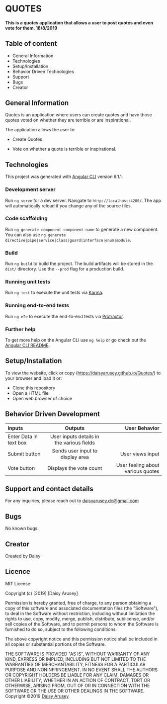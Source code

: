 # QUOTES
#### This is a quotes application that allows a user to post quotes and even vote for them. 18/8/2019

## Table of content
* General Information
* Technologies
* Setup/Installation
* Behavior Driven Technologies
* Support
* Bugs
* Creator

## General Information
Quotes is an application where users can create quotes and have those quotes voted on whether they are terrible or are inspirational.

The application allows the user to:

* Create Quotes.

* Vote on whether a quote is terrible or inspirational.

## Technologies
This project was generated with [Angular CLI](https://github.com/angular/angular-cli) version 6.1.1.

### Development server

Run `ng serve` for a dev server. Navigate to `http://localhost:4200/`. The app will automatically reload if you change any of the source files.

### Code scaffolding

Run `ng generate component component-name` to generate a new component. You can also use `ng generate directive|pipe|service|class|guard|interface|enum|module`.

### Build

Run `ng build` to build the project. The build artifacts will be stored in the `dist/` directory. Use the `--prod` flag for a production build.

### Running unit tests

Run `ng test` to execute the unit tests via [Karma](https://karma-runner.github.io).

### Running end-to-end tests

Run `ng e2e` to execute the end-to-end tests via [Protractor](http://www.protractortest.org/).

### Further help

To get more help on the Angular CLI use `ng help` or go check out the [Angular CLI README](https://github.com/angular/angular-cli/blob/master/README.md).

## Setup/Installation
To view the website, click or copy (https://daisyarusey.github.io/Quotes/) to your browser and load it or:
* Clone this repository
* Open a HTML file
* Open web browser of choice

## Behavior Driven Development
| Inputs  | Outputs  |  User Behavior |
|:---------|:----------:|----------------:|
|  Enter Data in text box |  User inputs details in the various fields  |
|  Submit button | Sends user input to display area  | User views input  |
|  Vote button |   Displays the vote count| User feeling about various quotes  |

## Support and contact details
For any inquiries, please reach out to daisyarusey.dc@gmail.com

## Bugs
No known bugs.

## Creator
Created by Daisy 

## Licence
MIT License

Copyright (c) [2019] [Daisy Arusey]

Permission is hereby granted, free of charge, to any person obtaining a copy
of this software and associated documentation files (the "Software"), to deal
in the Software without restriction, including without limitation the rights
to use, copy, modify, merge, publish, distribute, sublicense, and/or sell
copies of the Software, and to permit persons to whom the Software is
furnished to do so, subject to the following conditions:

The above copyright notice and this permission notice shall be included in all
copies or substantial portions of the Software.

THE SOFTWARE IS PROVIDED "AS IS", WITHOUT WARRANTY OF ANY KIND, EXPRESS OR
IMPLIED, INCLUDING BUT NOT LIMITED TO THE WARRANTIES OF MERCHANTABILITY,
FITNESS FOR A PARTICULAR PURPOSE AND NONINFRINGEMENT. IN NO EVENT SHALL THE
AUTHORS OR COPYRIGHT HOLDERS BE LIABLE FOR ANY CLAIM, DAMAGES OR OTHER
LIABILITY, WHETHER IN AN ACTION OF CONTRACT, TORT OR OTHERWISE, ARISING FROM,
OUT OF OR IN CONNECTION WITH THE SOFTWARE OR THE USE OR OTHER DEALINGS IN THE
SOFTWARE.
Copyright &copy;2019 [Daisy Arusey](https://github.com/daisyarusey)
